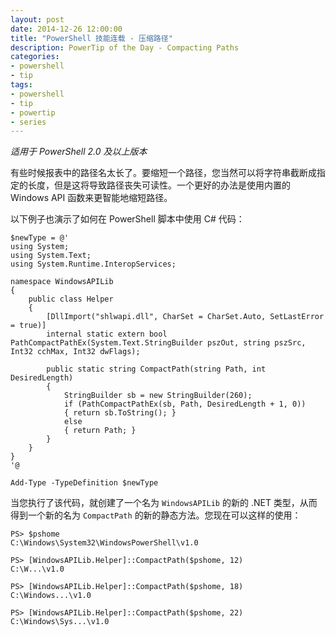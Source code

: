 ```yaml
---
layout: post
date: 2014-12-26 12:00:00
title: "PowerShell 技能连载 - 压缩路径"
description: PowerTip of the Day - Compacting Paths
categories:
- powershell
- tip
tags:
- powershell
- tip
- powertip
- series
---
```

_适用于 PowerShell 2.0 及以上版本_

有些时候报表中的路径名太长了。要缩短一个路径，您当然可以将字符串截断成指定的长度，但是这将导致路径丧失可读性。一个更好的办法是使用内置的 Windows API 函数来更智能地缩短路径。

以下例子也演示了如何在 PowerShell 脚本中使用 C# 代码：

    $newType = @'
    using System;
    using System.Text;
    using System.Runtime.InteropServices;

    namespace WindowsAPILib
    {
        public class Helper
        {
            [DllImport("shlwapi.dll", CharSet = CharSet.Auto, SetLastError = true)]
            internal static extern bool PathCompactPathEx(System.Text.StringBuilder pszOut, string pszSrc, Int32 cchMax, Int32 dwFlags);

            public static string CompactPath(string Path, int DesiredLength)
            {
                StringBuilder sb = new StringBuilder(260);
                if (PathCompactPathEx(sb, Path, DesiredLength + 1, 0))
                { return sb.ToString(); }
                else
                { return Path; }
            }
        }
    }
    '@

    Add-Type -TypeDefinition $newType

当您执行了该代码，就创建了一个名为 `WindowsAPILib` 的新的 .NET 类型，从而得到一个新的名为 `CompactPath` 的新的静态方法。您现在可以这样的使用：


    PS> $pshome
    C:\Windows\System32\WindowsPowerShell\v1.0

    PS> [WindowsAPILib.Helper]::CompactPath($pshome, 12)
    C:\W...\v1.0

    PS> [WindowsAPILib.Helper]::CompactPath($pshome, 18)
    C:\Windows...\v1.0

    PS> [WindowsAPILib.Helper]::CompactPath($pshome, 22)
    C:\Windows\Sys...\v1.0

<!--本文国际来源：[Compacting Paths](http://community.idera.com/powershell/powertips/b/tips/posts/compacting-paths)-->
